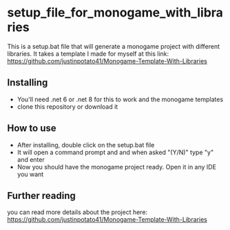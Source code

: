# setup_file_for_monogame_with_libraries

This is a setup.bat file that will generate a monogame project with different libraries.
It takes a template I made for myself at this link: https://github.com/justinpotato41/Monogame-Template-With-Libraries

## Installing
* You'll need .net 6 or .net 8 for this to work and the monogame templates
* clone this repository or download it

## How to use
* After installing, double click on the setup.bat file
* It will open a command prompt and and when asked "(Y/N)" type "y" and enter
* Now you should have the monogame project ready. Open it in any IDE you want

## Further reading
you can read more details about the project here: https://github.com/justinpotato41/Monogame-Template-With-Libraries

